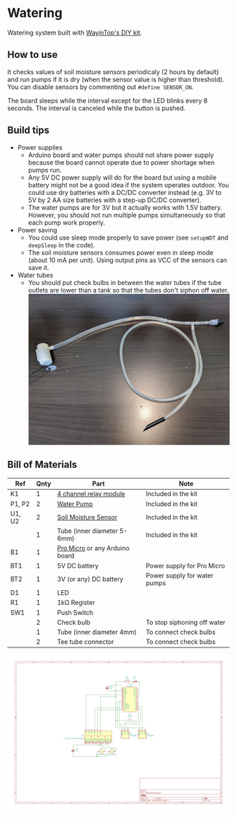 # Watering
Watering system built with [WayinTop's DIY kit](https://github.com/WayinTop/Automatic-Watering-System-JP).

## How to use
It checks values of soil moisture sensors periodicaly (2 hours by default) and run pumps if it is dry (when the sensor value is higher than threshold). You can disable sensors by commenting out `#define SENSOR_ON`.

The board sleeps while the interval except for the LED blinks every 8 seconds. The interval is canceled while the button is pushed.

## Build tips
- Power supplies
  - Arduino board and water pumps should not share power supply because the board cannot operate due to power shortage when pumps run.
  - Any 5V DC power supply will do for the board but using a mobile battery might not be a good idea if the system operates outdoor. You could use dry batteries with a DC/DC converter instead (e.g. 3V to 5V by 2 AA size batteries with a step-up DC/DC converter).
  - The water pumps are for 3V but it actually works with 1.5V battery.
However, you should not run multiple pumps simultaneously so that each pump work properly.
- Power saving
  - You could use sleep mode properly to save power (see `setupWDT` and `deepSleep` in the code).
  - The soil moisture sensors consumes power even in sleep mode (about 10 mA per unit). Using output pins as VCC of the sensors can save it.
- Water tubes
  - You should put check bulbs in between the water tubes if the tube outlets are lower than a tank so that the tubes don't siphon off water. ![pump](./Pump.jpg)

## Bill of Materials
|Ref|Qnty|Part|Note|
|---|----|---------|----|
|K1|1|[4 channel relay module](https://components101.com/sites/default/files/component_datasheet/Four-Channel-Relay-Module-Datasheet.pdf)|Included in the kit|
|P1, P2|2|[Water Pump](https://m.eleparts.co.kr/data/goods_attach/202207/good-pdf-11902681-1.pdf)|Included in the kit|
|U1, U2|2|[Soil Moisture Sensor](https://media.digikey.com/pdf/data%20sheets/dfrobot%20pdfs/sen0193_web.pdf)|Included in the kit|
| |1|Tube (inner diameter 5-6mm)|Included in the kit|
|B1|1|[Pro Micro](https://learn.sparkfun.com/tutorials/pro-micro--fio-v3-hookup-guide) or any Arduino board|    |
|BT1|1|5V DC battery|Power supply for Pro Micro|
|BT2|1|3V (or any) DC battery|Power supply for water pumps|
|D1|1|LED| |
|R1|1|1kΩ Register| |
|SW1|1|Push Switch| |
| |2|Check bulb|To stop siphoning off water|
| |1|Tube (inner diameter 4mm)|To connect check bulbs|
| |2|Tee tube connector|To connect check bulbs|

![schematic](./Watering.svg)